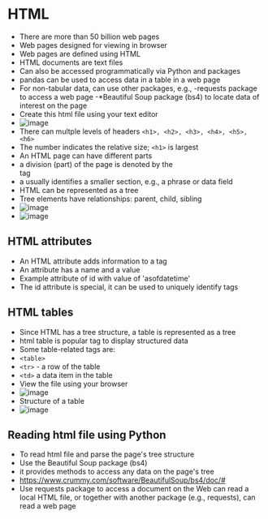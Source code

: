 # HTML 
- There are more than 50 billion web pages
- Web pages designed for viewing in browser
- Web pages are defined using HTML
- HTML documents are text files 
- Can also be accessed programmatically via Python and packages
- pandas can be used to access data in a table in a web page
- For non-tabular data, can use other packages, e.g., -requests package to access a web page -*Beautiful Soup package (bs4) to locate data of interest on the page
- Create this html file using your text editor
- ![image](https://github.com/user-attachments/assets/c6f765a0-df6f-45f4-a0e6-b55940086fd2)
- There can multple levels of headers `<h1>, <h2>, <h3>, <h4>, <h5>, <h6>`
- The number indicates the relative size; `<h1>` is largest
- An HTML page can have different parts
- a division (part) of the page is denoted by the <div> tag
- a <span> usually identifies a smaller section, e.g., a phrase or data field
- HTML can be represented as a tree
- Tree elements have relationships: parent, child, sibling
- ![image](https://github.com/user-attachments/assets/3fa35590-5ac5-46cd-8221-3f2a78d03371)
- ![image](https://github.com/user-attachments/assets/cb812654-4548-4e0c-a83f-47efea3e13d4)
## HTML attributes
- An HTML attribute adds information to a tag
- An attribute has a name and a value
- Example attribute of id with value of 'asofdatetime'
- <div id='asofdatetime'> The id attribute is special, it can be used to uniquely identify tags
## HTML tables
- Since HTML has a tree structure, a table is represented as a tree
- html table is popular tag to display structured data
- Some table-related tags are:
- `<table>`
- `<tr>` - a row of the table
- `<td>` a data item in the table
- View the file using your browser
- ![image](https://github.com/user-attachments/assets/d46595ab-5233-4661-963a-ce6895e31b9d)
- Structure of a table
- ![image](https://github.com/user-attachments/assets/139a62c5-4043-457e-96c7-f66bd37503a4)
## Reading html file using Python
- To read html file and parse the page's tree structure
- Use the Beautiful Soup package (bs4)
- it provides methods to access any data on the page's tree
- https://www.crummy.com/software/BeautifulSoup/bs4/doc/#
- Use requests package to access a document on the Web
can read a local HTML file, or
together with another package (e.g., requests), can read a web page




